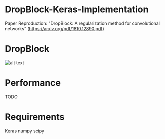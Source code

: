 # DropBlock-Keras-Implementation
Paper Reproduction: "DropBlock: A regularization method for convolutional networks" (https://arxiv.org/pdf/1810.12890.pdf)

# DropBlock
![alt text](https://github.com/iantimmis/DropBlock-Keras-Implementation/blob/master/images/DropBlock.png)

# Performance
TODO

# Requirements
Keras
numpy
scipy
